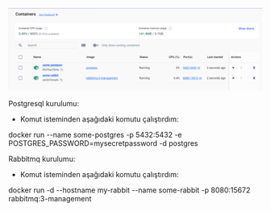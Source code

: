 ﻿![Alt text](Docker.png)

Postgresql kurulumu:

- Komut isteminden aşağıdaki komutu çalıştırdım:

docker run --name some-postgres -p 5432:5432 -e POSTGRES\_PASSWORD=mysecretpassword -d postgres

Rabbitmq kurulumu:

- Komut isteminden aşağıdaki komutu çalıştırdım:

docker run -d --hostname my-rabbit --name some-rabbit -p 8080:15672 rabbitmq:3-management


